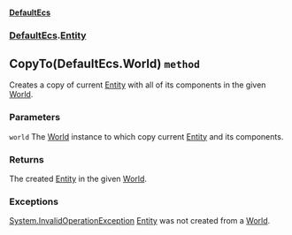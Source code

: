 #### [DefaultEcs](./DefaultEcs.md 'DefaultEcs')
### [DefaultEcs](./DefaultEcs.md#DefaultEcs 'DefaultEcs').[Entity](./DefaultEcs-Entity.md 'DefaultEcs.Entity')
## CopyTo(DefaultEcs.World) `method`
Creates a copy of current [Entity](./DefaultEcs-Entity.md 'DefaultEcs.Entity') with all of its components in the given [World](./DefaultEcs-World.md 'DefaultEcs.World').
### Parameters

<a name='DefaultEcs-Entity-CopyTo(DefaultEcs-World)-world'></a>
`world`
The [World](./DefaultEcs-World.md 'DefaultEcs.World') instance to which copy current [Entity](./DefaultEcs-Entity.md 'DefaultEcs.Entity') and its components.
### Returns
The created [Entity](./DefaultEcs-Entity.md 'DefaultEcs.Entity') in the given [World](./DefaultEcs-World.md 'DefaultEcs.World').
### Exceptions

[System.InvalidOperationException](https://docs.microsoft.com/en-us/dotnet/api/System.InvalidOperationException 'System.InvalidOperationException')
[Entity](./DefaultEcs-Entity.md 'DefaultEcs.Entity') was not created from a [World](./DefaultEcs-World.md 'DefaultEcs.World').
